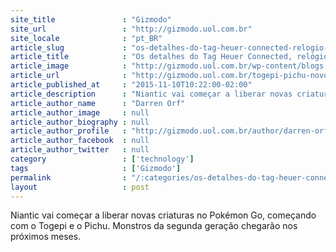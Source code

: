 ```yaml
---
site_title               : "Gizmodo"
site_url                 : "http://gizmodo.uol.com.br"
site_locale              : "pt_BR"
article_slug             : "os-detalhes-do-tag-heuer-connected-relogio-luxuoso-de-uss-1-500-com-android-wear"
article_title            : "Os detalhes do Tag Heuer Connected, relógio luxuoso de US$ 1.500 com Android Wear"
article_image            : "http://gizmodo.uol.com.br/wp-content/blogs.dir/8/files/2016/12/pokemon-go-novas-criaturas-e1481577147730.jpg"
article_url              : "http://gizmodo.uol.com.br/togepi-pichu-novos-monstros-pokemon-go/"
article_published_at     : "2015-11-10T10:22:00-02:00"
article_description      : "Niantic vai começar a liberar novas criaturas no Pokémon Go, começando com o Togepi e o Pichu. Monstros da segunda geração chegarão nos próximos meses."
article_author_name      : "Darren Orf"
article_author_image     : null
article_author_biography : null
article_author_profile   : "http://gizmodo.uol.com.br/author/darren-orf/"
article_author_facebook  : null
article_author_twitter   : null
category                 : ['technology']
tags                     : ['Gizmodo']
permalink                : "/:categories/os-detalhes-do-tag-heuer-connected-relogio-luxuoso-de-uss-1-500-com-android-wear/"
layout                   : post
---
```


Niantic vai começar a liberar novas criaturas no Pokémon Go, começando com o Togepi e o Pichu. Monstros da segunda geração chegarão nos próximos meses.
